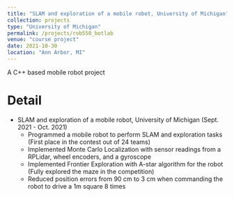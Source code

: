 ```yaml
---
title: "SLAM and exploration of a mobile robot, University of Michigan"
collection: projects
type: "University of Michigan"
permalink: /projects/rob550_botlab
venue: "course project"
date: 2021-10-30
location: "Ann Arbor, MI"
---
```


<!-- {% include base_path %} -->

A C++ based mobile robot project

Detail
======

* SLAM and exploration of a mobile robot, University of Michigan (Sept. 2021 - Oct. 2021)
  * Programmed a mobile robot to perform SLAM and exploration tasks (First place in the contest out of 24 teams)
  * Implemented Monte Carlo Localization with sensor readings from a RPLidar, wheel encoders, and a gyroscope
  * Implemented Frontier Exploration with A-star algorithm for the robot (Fully explored the maze in the competition)
  * Reduced position errors from 90 cm to 3 cm when commanding the robot to drive a 1m square 8 times